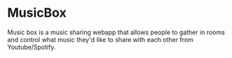 # MusicBox
Music box is a music sharing webapp that allows people to gather in rooms and control what music they'd like to share with each other from Youtube/Spotify.

